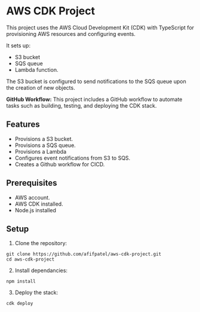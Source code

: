 
# AWS CDK Project

This project uses the AWS Cloud Development Kit (CDK) with TypeScript for provisioning AWS resources and configuring events.

It sets up:

- S3 bucket
- SQS queue
- Lambda function. 

The S3 bucket is configured to send notifications to the SQS queue upon the creation of new objects.

**GitHub Workflow:**
This project includes a GitHub workflow to automate tasks such as building, testing, and deploying the CDK stack.

## Features

- Provisions a S3 bucket.
- Provisions a SQS queue.
- Provisions a Lambda
- Configures event notifications from S3 to SQS.
- Creates a Github workflow for CICD.

## Prerequisites

- AWS account.
- AWS CDK installed.
- Node.js installed
## Setup

1. Clone the repository:
```
git clone https://github.com/afifpatel/aws-cdk-project.git
cd aws-cdk-project
```

2. Install dependancies:

```
npm install
```

3. Deploy the stack:

```
cdk deploy
```
